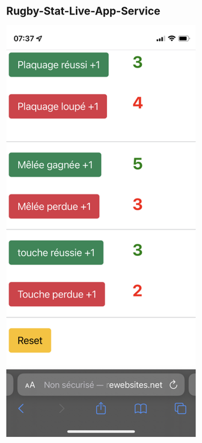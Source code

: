# Rugby-Stat-Live-App-Service
<p class="flotte">
 <img src="./images/Compteur.jpeg" width='600'/>
</p>